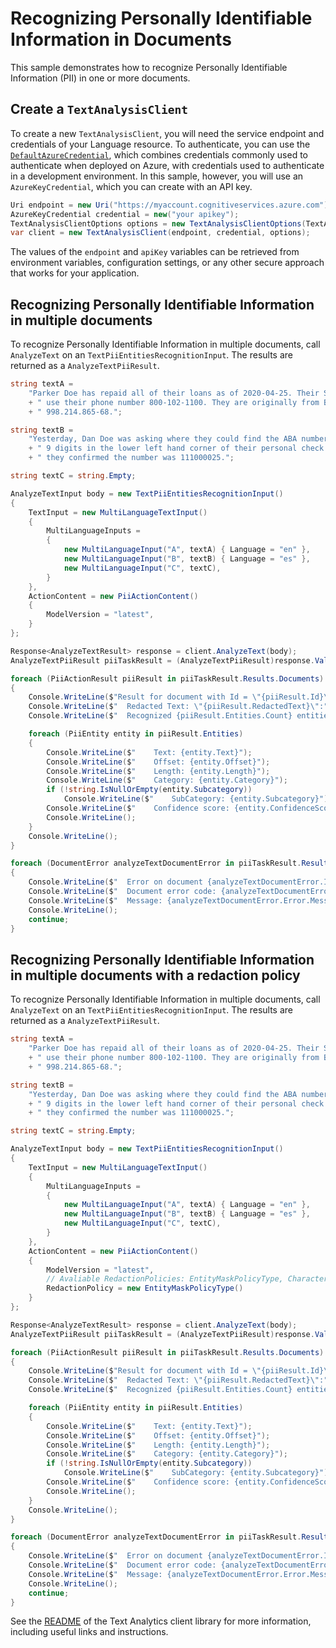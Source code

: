 # Recognizing Personally Identifiable Information in Documents

This sample demonstrates how to recognize Personally Identifiable Information (PII) in one or more documents.

## Create a `TextAnalysisClient`

To create a new `TextAnalysisClient`, you will need the service endpoint and credentials of your Language resource. To authenticate, you can use the [`DefaultAzureCredential`][DefaultAzureCredential], which combines credentials commonly used to authenticate when deployed on Azure, with credentials used to authenticate in a development environment. In this sample, however, you will use an `AzureKeyCredential`, which you can create with an API key.

```C# Snippet:CreateTextAnalysisClientForSpecificApiVersion
Uri endpoint = new Uri("https://myaccount.cognitiveservices.azure.com");
AzureKeyCredential credential = new("your apikey");
TextAnalysisClientOptions options = new TextAnalysisClientOptions(TextAnalysisClientOptions.ServiceVersion.V2023_04_01);
var client = new TextAnalysisClient(endpoint, credential, options);
```

The values of the `endpoint` and `apiKey` variables can be retrieved from environment variables, configuration settings, or any other secure approach that works for your application.

## Recognizing Personally Identifiable Information in multiple documents

To recognize Personally Identifiable Information in multiple documents, call `AnalyzeText` on an `TextPiiEntitiesRecognitionInput`.  The results are returned as a `AnalyzeTextPiiResult`.

```C# Snippet:Sample5_AnalyzeText_RecognizePii
string textA =
    "Parker Doe has repaid all of their loans as of 2020-04-25. Their SSN is 859-98-0987. To contact them,"
    + " use their phone number 800-102-1100. They are originally from Brazil and have document ID number"
    + " 998.214.865-68.";

string textB =
    "Yesterday, Dan Doe was asking where they could find the ABA number. I explained that it is the first"
    + " 9 digits in the lower left hand corner of their personal check. After looking at their account"
    + " they confirmed the number was 111000025.";

string textC = string.Empty;

AnalyzeTextInput body = new TextPiiEntitiesRecognitionInput()
{
    TextInput = new MultiLanguageTextInput()
    {
        MultiLanguageInputs =
        {
            new MultiLanguageInput("A", textA) { Language = "en" },
            new MultiLanguageInput("B", textB) { Language = "es" },
            new MultiLanguageInput("C", textC),
        }
    },
    ActionContent = new PiiActionContent()
    {
        ModelVersion = "latest",
    }
};

Response<AnalyzeTextResult> response = client.AnalyzeText(body);
AnalyzeTextPiiResult piiTaskResult = (AnalyzeTextPiiResult)response.Value;

foreach (PiiActionResult piiResult in piiTaskResult.Results.Documents)
{
    Console.WriteLine($"Result for document with Id = \"{piiResult.Id}\":");
    Console.WriteLine($"  Redacted Text: \"{piiResult.RedactedText}\":");
    Console.WriteLine($"  Recognized {piiResult.Entities.Count} entities:");

    foreach (PiiEntity entity in piiResult.Entities)
    {
        Console.WriteLine($"    Text: {entity.Text}");
        Console.WriteLine($"    Offset: {entity.Offset}");
        Console.WriteLine($"    Length: {entity.Length}");
        Console.WriteLine($"    Category: {entity.Category}");
        if (!string.IsNullOrEmpty(entity.Subcategory))
            Console.WriteLine($"    SubCategory: {entity.Subcategory}");
        Console.WriteLine($"    Confidence score: {entity.ConfidenceScore}");
        Console.WriteLine();
    }
    Console.WriteLine();
}

foreach (DocumentError analyzeTextDocumentError in piiTaskResult.Results.Errors)
{
    Console.WriteLine($"  Error on document {analyzeTextDocumentError.Id}!");
    Console.WriteLine($"  Document error code: {analyzeTextDocumentError.Error.Code}");
    Console.WriteLine($"  Message: {analyzeTextDocumentError.Error.Message}");
    Console.WriteLine();
    continue;
}
```


## Recognizing Personally Identifiable Information in multiple documents with a redaction policy

To recognize Personally Identifiable Information in multiple documents, call `AnalyzeText` on an `TextPiiEntitiesRecognitionInput`.  The results are returned as a `AnalyzeTextPiiResult`.

```C# Snippet:Sample5_AnalyzeText_RecognizePii_RedactionPolicy
string textA =
    "Parker Doe has repaid all of their loans as of 2020-04-25. Their SSN is 859-98-0987. To contact them,"
    + " use their phone number 800-102-1100. They are originally from Brazil and have document ID number"
    + " 998.214.865-68.";

string textB =
    "Yesterday, Dan Doe was asking where they could find the ABA number. I explained that it is the first"
    + " 9 digits in the lower left hand corner of their personal check. After looking at their account"
    + " they confirmed the number was 111000025.";

string textC = string.Empty;

AnalyzeTextInput body = new TextPiiEntitiesRecognitionInput()
{
    TextInput = new MultiLanguageTextInput()
    {
        MultiLanguageInputs =
        {
            new MultiLanguageInput("A", textA) { Language = "en" },
            new MultiLanguageInput("B", textB) { Language = "es" },
            new MultiLanguageInput("C", textC),
        }
    },
    ActionContent = new PiiActionContent()
    {
        ModelVersion = "latest",
        // Avaliable RedactionPolicies: EntityMaskPolicyType, CharacterMaskPolicyType, and NoMaskPolicyType
        RedactionPolicy = new EntityMaskPolicyType()
    }
};

Response<AnalyzeTextResult> response = client.AnalyzeText(body);
AnalyzeTextPiiResult piiTaskResult = (AnalyzeTextPiiResult)response.Value;

foreach (PiiActionResult piiResult in piiTaskResult.Results.Documents)
{
    Console.WriteLine($"Result for document with Id = \"{piiResult.Id}\":");
    Console.WriteLine($"  Redacted Text: \"{piiResult.RedactedText}\":");
    Console.WriteLine($"  Recognized {piiResult.Entities.Count} entities:");

    foreach (PiiEntity entity in piiResult.Entities)
    {
        Console.WriteLine($"    Text: {entity.Text}");
        Console.WriteLine($"    Offset: {entity.Offset}");
        Console.WriteLine($"    Length: {entity.Length}");
        Console.WriteLine($"    Category: {entity.Category}");
        if (!string.IsNullOrEmpty(entity.Subcategory))
            Console.WriteLine($"    SubCategory: {entity.Subcategory}");
        Console.WriteLine($"    Confidence score: {entity.ConfidenceScore}");
        Console.WriteLine();
    }
    Console.WriteLine();
}

foreach (DocumentError analyzeTextDocumentError in piiTaskResult.Results.Errors)
{
    Console.WriteLine($"  Error on document {analyzeTextDocumentError.Id}!");
    Console.WriteLine($"  Document error code: {analyzeTextDocumentError.Error.Code}");
    Console.WriteLine($"  Message: {analyzeTextDocumentError.Error.Message}");
    Console.WriteLine();
    continue;
}
```

See the [README] of the Text Analytics client library for more information, including useful links and instructions.

[DefaultAzureCredential]: https://github.com/Azure/azure-sdk-for-net/blob/main/sdk/identity/Azure.Identity/README.md
[README]: https://github.com/Azure/azure-sdk-for-net/blob/main/sdk/cognitivelanguage/Azure.AI.Language.Text/samples/README.md
